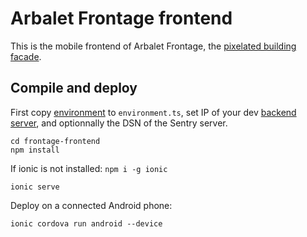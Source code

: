 # Arbalet Frontage frontend
This is the mobile frontend of Arbalet Frontage, the [pixelated building facade](https://vimeo.com/arbalet/frontage).

## Compile and deploy

First copy [environment](https://github.com/arbalet-project/frontage-frontend/blob/master/frontage-frontend-app/src/app/environment.example.ts) to `environment.ts`, set IP of your dev [backend server](https://github.com/arbalet-project/frontage/tree/master/install), and optionnally the DSN of the Sentry server.

```
cd frontage-frontend
npm install
```
If ionic is not installed: `npm i -g ionic`
```
ionic serve
```

Deploy on a connected Android phone:
```
ionic cordova run android --device
```
